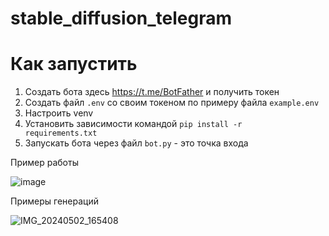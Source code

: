 # stable_diffusion_telegram

# Как запустить
1. Создать бота здесь https://t.me/BotFather и получить токен
2. Создать файл <code>.env</code> со своим токеном по примеру файла <code>example.env</code>
3. Настроить venv
4. Установить зависимости командой <code>pip install -r requirements.txt</code>
5. Запускать бота через файл <code>bot.py</code> - это точка входа

Пример работы

![image](https://github.com/Labracadabr/stable_diffusion_telegram/assets/124514026/9d8fbbc4-64df-408b-acce-c29cd4549ce7)

Примеры генераций

![IMG_20240502_165408](https://github.com/Labracadabr/stable_diffusion_telegram/assets/124514026/34242b94-51e2-471c-9996-21a9884a2cd1)
